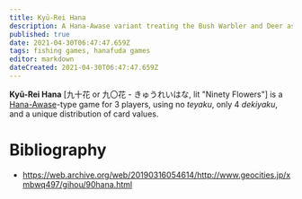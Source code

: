 ```yaml
---
title: Kyū-Rei Hana
description: A Hana-Awase variant treating the Bush Warbler and Deer as Brights.
published: true
date: 2021-04-30T06:47:47.659Z
tags: fishing games, hanafuda games
editor: markdown
dateCreated: 2021-04-30T06:47:47.659Z
---
```


**Kyū-Rei Hana** [九十花 or 九〇花 - きゅうれいはな, lit "Ninety Flowers"] is a [Hana-Awase](/en/hanafuda/games/hana-awase)-type game for 3 players, using no *teyaku*, only 4 *dekiyaku*, and a unique distribution of card values.

# Bibliography
- https://web.archive.org/web/20190316054614/http://www.geocities.jp/xmbwq497/gihou/90hana.html